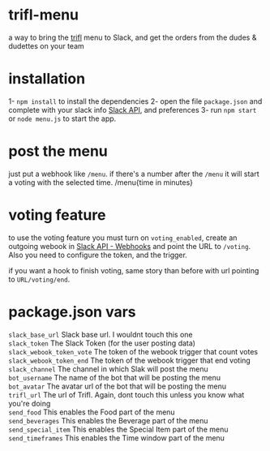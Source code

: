 # trifl-menu
a way to bring the [trifl](http://gettrifl.com) menu to Slack, and get the orders from the dudes & dudettes on your team

# installation
1- `npm install` to install the dependencies
2- open the file `package.json` and complete with your slack info [Slack API](https://api.slack.com/), and preferences
3- run `npm start` or `node menu.js` to start the app.

# post the menu
just put a webhook like `/menu`. if there's a number after the `/menu` it will start a voting with the selected time. /menu{time in minutes}

# voting feature
to use the voting feature you must turn on `voting_enabled`, create an outgoing webook in [Slack API - Webhooks](https://api.slack.com/outgoing-webhooks) and point the URL to `/voting`. Also you need to configure the token, and the trigger.

if you want a hook to finish voting, same story than before with url pointing to `URL/voting/end`.

# package.json vars
`slack_base_url` Slack base url. I wouldnt touch this one  
`slack_token` The Slack Token (for the user posting data)   
`slack_webook_token_vote` The token of the webook trigger that count votes  
`slack_webook_token_end` The token of the webook trigger that end voting  
`slack_channel` The channel in which Slak will post the menu  
`bot_username` The name of the bot that will be posting the menu  
`bot_avatar` The avatar url of the bot that will be posting the menu  
`trifl_url` The url of Trifl. Again, dont touch this unless you know what you're doing  
`send_food` This enables the Food part of the menu  
`send_beverages` This enables the Beverage part of the menu  
`send_special_item` This enables the Special Item part of the menu  
`send_timeframes` This enables the Time window part of the menu  
